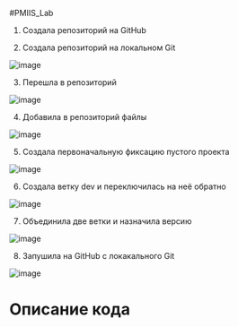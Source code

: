 #PMIIS_Lab

1. Создала репозиторий на GitHub

2. Создала репозиторий на локальном Git

![image](https://github.com/KnyazevaAM/PMIIS_Lab/assets/70960325/8315cc97-a522-4bef-9768-44c1bdb5c4a9)

3. Перешла в репозиторий

![image](https://github.com/KnyazevaAM/PMIIS_Lab/assets/70960325/df4b6c56-498c-49a6-8849-395f0eed3a66)

4. Добавила в репозиторий файлы

![image](https://github.com/KnyazevaAM/PMIIS_Lab/assets/70960325/3ae23be1-d0ad-446c-8402-382cd26919af)

5. Создала первоначальную фиксацию пустого проекта

![image](https://github.com/KnyazevaAM/PMIIS_Lab/assets/70960325/9ed1c1a8-5aff-428a-9e2e-859f9fa227f3)

6. Создала ветку dev и переключилась на неё обратно

![image](https://github.com/KnyazevaAM/PMIIS_Lab/assets/70960325/656483ef-5b30-437e-a039-72a07ff8e9cf)

7. Объединила две ветки и назначила версию

![image](https://github.com/KnyazevaAM/PMIIS_Lab/assets/70960325/2cb8c50d-c1e7-469c-9a41-bf957e79321e)

8. Запушила на GitHub с локакального Git

![image](https://github.com/KnyazevaAM/PMIIS_Lab/assets/70960325/930d38cf-8703-4428-8bc1-4cfbb8114a6d)

# Описание кода
